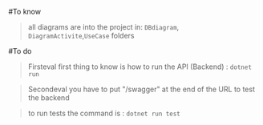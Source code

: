 #To know
> all diagrams are into the project in:
>`DBdiagram`, `DiagramActivite`,`UseCase` folders 

#To do

>Firsteval first thing to know is how to run the API (Backend) :
`dotnet run`


>Secondeval you have to put "/swagger" at the end of the URL to test the backend

>to run tests the command is : `dotnet run test`
